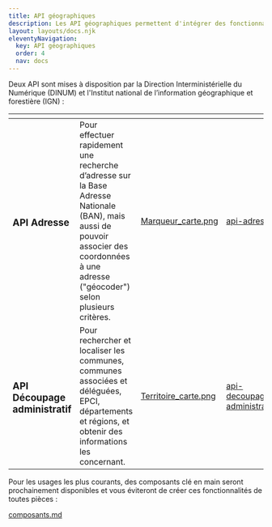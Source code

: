 ```yaml
---
title: API géographiques
description: Les API géographiques permettent d'intégrer des fonctionnalités liées à la géographie dans vos sites internet et applications, par exemple la recherche d'adresses ou l'utilisation de coordonnés GPS.
layout: layouts/docs.njk
eleventyNavigation:
  key: API géographiques
  order: 4
  nav: docs
---
```


Deux API sont mises à disposition par la Direction Interministérielle du Numérique (DINUM) et l'Institut national de l’information géographique et forestière (IGN) :

<table data-card-size="large" data-view="cards"><thead><tr><th></th><th></th><th data-hidden data-card-cover data-type="files"></th><th data-hidden data-card-target data-type="content-ref"></th></tr></thead><tbody><tr><td><h3>API Adresse</h3></td><td>Pour effectuer rapidement une recherche d’adresse sur la Base Adresse Nationale (BAN), mais aussi de pouvoir associer des coordonnées à une adresse ("géocoder") selon plusieurs critères.</td><td><a href="../../.gitbook/assets/Marqueur_carte.png">Marqueur_carte.png</a></td><td><a href="api-adresse.md">api-adresse.md</a></td></tr><tr><td><h3>API Découpage administratif</h3></td><td>Pour rechercher et localiser les communes, communes associées et déléguées, EPCI, départements et régions, et obtenir des informations les concernant.</td><td><a href="../../.gitbook/assets/Territoire_carte.png">Territoire_carte.png</a></td><td><a href="api-decoupage-administratif.md">api-decoupage-administratif.md</a></td></tr></tbody></table>

Pour les usages les plus courants, des composants clé en main seront prochainement disponibles et vous éviteront de créer ces fonctionnalités de toutes pièces :&#x20;

[composants.md](../composants.md)



